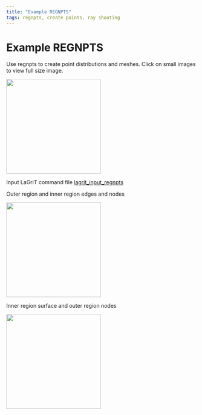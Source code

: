 ```yaml
---
title: "Example REGNPTS"
tags: regnpts, create points, ray shooting
---
```


# Example REGNPTS


Use regnpts to create point distributions and meshes.
Click on small images to view full size image.


<a href="https://lanl.github.io/LaGriT/assets/images/regnpts1.gif"> <img  width="250" src="https://lanl.github.io/LaGriT/assets/images/regnpts1_tn.gif"> </a>


Input LaGriT command file [lagrit_input_regnpts](input/lagrit_input_regnpts.txt)



Outer region and inner region edges and nodes


<a href="https://lanl.github.io/LaGriT/assets/images/regnpts3.gif"> <img  width="250" src="https://lanl.github.io/LaGriT/assets/images/regnpts3_tn.gif"> </a>


Inner region surface and outer region nodes

<a href="https://lanl.github.io/LaGriT/assets/images/regnpts2.gif"> <img  width="250" src="https://lanl.github.io/LaGriT/assets/images/regnpts2_tn.gif"> </a>

 

